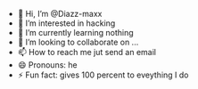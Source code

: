 - 👋 Hi, I’m @Diazz-maxx
- 👀 I’m interested in hacking
- 🌱 I’m currently learning nothing 
- 💞️ I’m looking to collaborate on ...
- 📫 How to reach me jut send an email
- 😄 Pronouns: he
- ⚡ Fun fact: gives 100 percent to eveything I do

<!---
Diazz-maxx/Diazz-maxx is a ✨ special ✨ repository because its `README.md` (this file) appears on your GitHub profile.
You can click the Preview link to take a look at your changes.
--->
